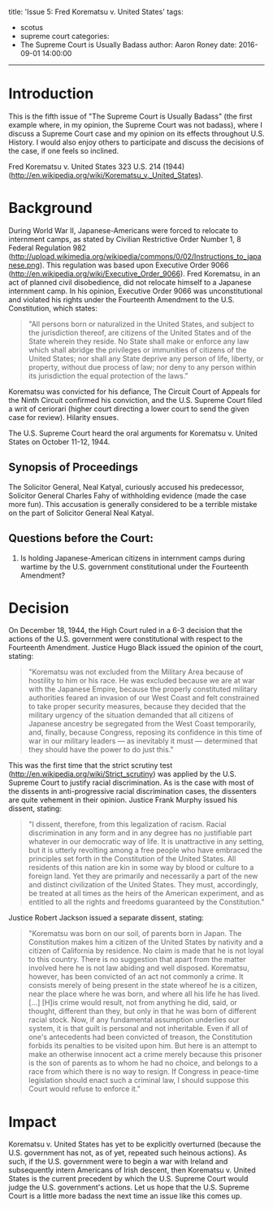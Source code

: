 title: 'Issue 5: Fred Korematsu v. United States'
tags:
  - scotus
  - supreme court
categories:
  - The Supreme Court is Usually Badass
author: Aaron Roney
date: 2016-09-01 14:00:00
---

<!-- toc -->

# Introduction

This is the fifth issue of "The Supreme Court is Usually Badass" (the first example where, in my opinion, the Supreme Court was not badass), where I discuss a Supreme Court case and my opinion on its effects throughout U.S. History.  I would also enjoy others to participate and discuss the decisions of the case, if one feels so inclined.

Fred Korematsu v. United States 323 U.S. 214 (1944) (http://en.wikipedia.org/wiki/Korematsu_v._United_States).

# Background

During World War II, Japanese-Americans were forced to relocate to internment camps, as stated by Civilian Restrictive Order Number 1, 8 Federal Regulation 982 (http://upload.wikimedia.org/wikipedia/commons/0/02/Instructions_to_japanese.png).  This regulation was based upon Executive Order 9066 (http://en.wikipedia.org/wiki/Executive_Order_9066).  Fred Korematsu, in an act of planned civil disobedience, did not relocate himself to a Japanese internment camp.  In his opinion, Executive Order 9066 was unconstitutional and violated his rights under the Fourteenth Amendment to the U.S. Constitution, which states:

> "All persons born or naturalized in the United States, and subject to the jurisdiction thereof, are citizens of the United States and of the State wherein they reside. No State shall make or enforce any law which shall abridge the privileges or immunities of citizens of the United States; nor shall any State deprive any person of life, liberty, or property, without due process of law; nor deny to any person within its jurisdiction the equal protection of the laws."

Korematsu was convicted for his defiance, The Circuit Court of Appeals for the Ninth Circuit confirmed his conviction, and the U.S. Supreme Court filed a writ of ceriorari (higher court directing a lower court to send the given case for review).  Hilarity ensues.

The U.S. Supreme Court heard the oral arguments for Korematsu v. United States on October 11-12, 1944.

## Synopsis of Proceedings

The Solicitor General, Neal Katyal, curiously accused his predecessor, Solicitor General Charles Fahy of withholding evidence (made the case more fun).  This accusation is generally considered to be a terrible mistake on the part of Solicitor General Neal Katyal.

## Questions before the Court:

1. Is holding Japanese-American citizens in internment camps during wartime by the U.S. government constitutional under the Fourteenth Amendment?

# Decision

On December 18, 1944, the High Court ruled in a 6-3 decision that the actions of the U.S. government were constitutional with respect to the Fourteenth Amendment.  Justice Hugo Black issued the opinion of the court, stating:

> "Korematsu was not excluded from the Military Area because of hostility to him or his race. He was excluded because we are at war with the Japanese Empire, because the properly constituted military authorities feared an invasion of our West Coast and felt constrained to take proper security measures, because they decided that the military urgency of the situation demanded that all citizens of Japanese ancestry be segregated from the West Coast temporarily, and, finally, because Congress, reposing its confidence in this time of war in our military leaders — as inevitably it must — determined that they should have the power to do just this."

This was the first time that the strict scrutiny test (http://en.wikipedia.org/wiki/Strict_scrutiny) was applied by the U.S. Supreme Court to justify racial discrimination.  As is the case with most of the dissents in anti-progressive racial discrimination cases, the dissenters are quite vehement in their opinion.  Justice Frank Murphy issued his dissent, stating:

> "I dissent, therefore, from this legalization of racism. Racial discrimination in any form and in any degree has no justifiable part whatever in our democratic way of life. It is unattractive in any setting, but it is utterly revolting among a free people who have embraced the principles set forth in the Constitution of the United States. All residents of this nation are kin in some way by blood or culture to a foreign land. Yet they are primarily and necessarily a part of the new and distinct civilization of the United States. They must, accordingly, be treated at all times as the heirs of the American experiment, and as entitled to all the rights and freedoms guaranteed by the Constitution."

Justice Robert Jackson issued a separate dissent, stating:
> "Korematsu was born on our soil, of parents born in Japan. The Constitution makes him a citizen of the United States by nativity and a citizen of California by residence. No claim is made that he is not loyal to this country. There is no suggestion that apart from the matter involved here he is not law abiding and well disposed. Korematsu, however, has been convicted of an act not commonly a crime. It consists merely of being present in the state whereof he is a citizen, near the place where he was born, and where all his life he has lived. [...] [H]is crime would result, not from anything he did, said, or thought, different than they, but only in that he was born of different racial stock. Now, if any fundamental assumption underlies our system, it is that guilt is personal and not inheritable. Even if all of one's antecedents had been convicted of treason, the Constitution forbids its penalties to be visited upon him. But here is an attempt to make an otherwise innocent act a crime merely because this prisoner is the son of parents as to whom he had no choice, and belongs to a race from which there is no way to resign. If Congress in peace-time legislation should enact such a criminal law, I should suppose this Court would refuse to enforce it."

# Impact

Korematsu v. United States has yet to be explicitly overturned (because the U.S. government has not, as of yet, repeated such heinous actions).  As such, if the U.S. government were to begin a war with Ireland and subsequently intern Americans of Irish descent, then Korematsu v. United States is the current precedent by which the U.S. Supreme Court would judge the U.S. government's actions.  Let us hope that the U.S. Supreme Court is a little more badass the next time an issue like this comes up.